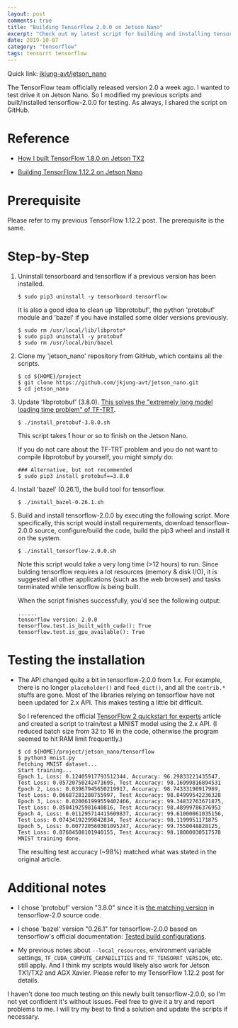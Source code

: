 ```yaml
---
layout: post
comments: true
title: "Building TensorFlow 2.0.0 on Jetson Nano"
excerpt: "Check out my latest script for building and installing tensorflow-2.0.0 on Jetson Nano and other Jetson platforms."
date: 2019-10-07
category: "tensorflow"
tags: tensorrt tensorflow
---
```


Quick link: [jkjung-avt/jetson_nano](https://github.com/jkjung-avt/jetson_nano)

The TensorFlow team officially released version 2.0 a week ago.  I wanted to test drive it on Jetson Nano.  So I modified my previous scripts and built/installed tensorflow-2.0.0 for testing.  As always, I shared the script on GitHub.


# Reference

* [How I built TensorFlow 1.8.0 on Jetson TX2](https://jkjung-avt.github.io/build-tensorflow-1.8.0/)

* [Building TensorFlow 1.12.2 on Jetson Nano](https://jkjung-avt.github.io/build-tensorflow-1.12.2/)

# Prerequisite

Please refer to my previous TensorFlow 1.12.2 post.  The prerequisite is the same.

# Step-by-Step

1. Uninstall tensorboard and tensorflow if a previous version has been installed.

   ```shell
   $ sudo pip3 uninstall -y tensorboard tensorflow
   ```

   It is also a good idea to clean up 'libprotobuf', the python 'protobuf' module and 'bazel' if you have installed some older versions previously.

   ```shell
   $ sudo rm /usr/local/lib/libproto*
   $ sudo pip3 uninstall -y protobuf
   $ sudo rm /usr/local/bin/bazel
   ```

2. Clone my 'jetson_nano' repository from GitHub, which contains all the scripts.

   ```shell
   $ cd ${HOME}/project
   $ git clone https://github.com/jkjung-avt/jetson_nano.git
   $ cd jetson_nano
   ```

3. Update 'libprotobuf' (3.8.0).  [This solves the "extremely long model loading time problem" of TF-TRT](https://jkjung-avt.github.io/tf-trt-revisited/).

   ```shell
   $ ./install_protobuf-3.8.0.sh
   ```

   This script takes 1 hour or so to finish on the Jetson Nano.

   If you do not care about the TF-TRT problem and you do not want to compile libprotobuf by yourself, you might simply do:

   ```shell
   ### Alternative, but not recommended
   $ sudo pip3 install protobuf==3.8.0
   ```

4. Install 'bazel' (0.26.1), the build tool for tensorflow.

   ```shell
   $ ./install_bazel-0.26.1.sh
   ```
   
5. Build and install tensorflow-2.0.0 by executing the following script.  More specifically, this script would install requirements, download tensorflow-2.0.0 source, configure/build the code, build the pip3 wheel and install it on the system.

   ```shell
   $ ./install_tensorflow-2.0.0.sh
   ```

   Note this script would take a very long time (>12 hours) to run.  Since bulding tensorflow requires a lot resources (memory & disk I/O), it is suggested all other applications (such as the web browser) and tasks terminated while tensorflow is being built.

   When the script finishes successfully, you'd see the following output:

   ```shell
   ......
   tensorflow version: 2.0.0
   tensorflow.test.is_built_with_cuda(): True
   tensorflow.test.is_gpu_available(): True
   ```

# Testing the installation

* The API changed quite a bit in tensorflow-2.0.0 from 1.x.  For example, there is no longer `placeholder()` and `feed_dict()`, and all the `contrib.*` stuffs are gone.  Most of the libraries relying on tensorflow have not been updated for 2.x API.  This makes testing a little bit difficult.

  So I referenced the official [TensorFlow 2 quickstart for experts](https://www.tensorflow.org/tutorials/quickstart/advanced) article and created a script to train/test a MNIST model using the 2.x API.  (I reduced batch size from 32 to 16 in the code, otherwise the program seemed to hit RAM limit frequently.)

  ```shell
  $ cd ${HOME}/project/jetson_nano/tensorflow
  $ python3 mnist.py
  Fetching MNIST dataset...
  Start training...
  Epoch 1, Loss: 0.12405917793512344, Accuracy: 96.29833221435547, Test Loss: 0.05720750242471695, Test Accuracy: 98.16999816894531
  Epoch 2, Loss: 0.03967945650219917, Accuracy: 98.74333190917969, Test Loss: 0.06687281280755997, Test Accuracy: 98.04999542236328
  Epoch 3, Loss: 0.020061999559402466, Accuracy: 99.34832763671875, Test Loss: 0.05041925981640816, Test Accuracy: 98.48999786376953
  Epoch 4, Loss: 0.011295714415609837, Accuracy: 99.61000061035156, Test Loss: 0.07434192299842834, Test Accuracy: 98.1199951171875
  Epoch 5, Loss: 0.007720560301095247, Accuracy: 99.7550048828125, Test Loss: 0.07604508101940155, Test Accuracy: 98.18000030517578
  MNIST training done.
  ```

  The resulting test accuracy (~98%) matched what was stated in the original article.

# Additional notes

* I chose 'protobuf' version "3.8.0" since it is [the matching version](https://github.com/tensorflow/tensorflow/blob/r2.0/tensorflow/workspace.bzl#L420) in tensorflow-2.0 source code.

* I chose 'bazel' version "0.26.1" for tensorflow-2.0.0 based on tensorflow's official documentation: [Tested build configurations](https://www.tensorflow.org/install/source#tested_build_configurations).

* My previous notes about `--local_resources`, environment variable settings, `TF_CUDA_COMPUTE_CAPABILITIES` and `TF_TENSORRT_VERSION`, etc. still apply.  And I think my scripts would likely also work for Jetson TX1/TX2 and AGX Xavier.  Please refer to my TensorFlow 1.12.2 post for details.

I haven't done too much testing on this newly built tensorflow-2.0.0, so I'm not yet confident it's without issues.  Feel free to give it a try and report problems to me.  I will try my best to find a solution and update the scripts if necessary.
